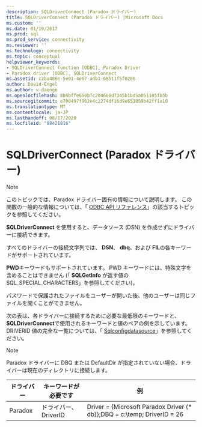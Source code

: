 ```yaml
---
description: SQLDriverConnect (Paradox ドライバー)
title: SQLDriverConnect (Paradox ドライバー) |Microsoft Docs
ms.custom: ''
ms.date: 01/19/2017
ms.prod: sql
ms.prod_service: connectivity
ms.reviewer: ''
ms.technology: connectivity
ms.topic: conceptual
helpviewer_keywords:
- SQLDriverConnect function [ODBC], Paradox Driver
- Paradox driver [ODBC], SQLDriverConnect
ms.assetid: c2ba486e-5e01-4e67-adb1-68511f5f0206
author: David-Engel
ms.author: v-daenge
ms.openlocfilehash: 8b6bffe650bfc204660d7345b1bd5a051105fb5b
ms.sourcegitcommit: e700497f962e4c2274df16d9e651059b42ff1a10
ms.translationtype: MT
ms.contentlocale: ja-JP
ms.lasthandoff: 08/17/2020
ms.locfileid: "88421816"
---
```

# <a name="sqldriverconnect-paradox-driver"></a>SQLDriverConnect (Paradox ドライバー)
> [!NOTE]  
>  このトピックでは、Paradox ドライバー固有の情報について説明します。 この関数の一般的な情報については、「 [ODBC API リファレンス](../../odbc/reference/syntax/odbc-api-reference.md)」の該当するトピックを参照してください。  
  
 **SQLDriverConnect** を使用すると、データソース (DSN) を作成せずにドライバーに接続できます。  
  
 すべてのドライバーの接続文字列では、 **DSN**、 **dbq**、および **FIL**の各キーワードがサポートされています。  
  
 **PWD**キーワードもサポートされています。 PWD キーワードには、特殊文字を含めることはできません (「 **SQLGetInfo** が返す値の SQL_SPECIAL_CHARACTERS」を参照してください)。  
  
 パスワードで保護されたファイルをユーザーが開いた後、他のユーザーは同じファイルを開くことができません。  
  
 次の表は、各ドライバーに接続するために必要な最低限のキーワードと、 **SQLDriverConnect**で使用されるキーワードと値のペアの例を示しています。 DRIVERID 値の完全な一覧については、「 [Sqlconfigdatasource](../../odbc/microsoft/sqlconfigdatasource-paradox-driver.md)」を参照してください。  
  
> [!NOTE]  
>  Paradox ドライバーに DBQ または DefaultDir が指定されていない場合、ドライバーは現在のディレクトリに接続します。  
  
|ドライバー|キーワードが必要です|例|  
|------------|-----------------------|-------------|  
|Paradox|ドライバー、DriverID|Driver = {Microsoft Paradox Driver (* db)};DBQ = c:\temp; DriverID = 26|
